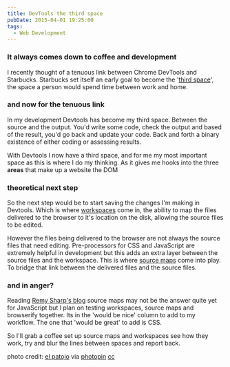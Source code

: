 ```yaml
---
title: DevTools the third space
pubDate: 2015-04-01 19:25:00
tags:
  - Web Development
---
```


### It always comes down to coffee and development

I recently thought of a tenuous link between Chrome DevTools and Starbucks. Starbucks set itself an early goal to become the '[third space][1]', the space a person would spend time between work and home.

### and now for the tenuous link

In my development Devtools has become my third space. Between the source and the output. You'd write some code, check the output and based of the result, you'd go back and update your code. Back and forth a binary existence of either coding or assessing results.

With Devtools I now have a third space, and for me my most important space as this is where I do my thinking. As it gives me hooks into the three **areas** that make up a website the DOM

### theoretical next step

So the next step would be to start saving the changes I'm making in Devtools. Which is where [workspaces][2] come in, the ability to map the files delivered to the browser to it's location on the disk, allowing the source files to be edited.

However the files being delivered to the browser are not always the source files that need editing. Pre-processors for CSS and JavaScript are extremely helpful in development but this adds an extra layer between the source files and the workspace. This is where [source maps][3] come into play. To bridge that link between the delivered files and the source files.

### and in anger?

Reading [Remy Sharp's blog][4] source maps may not be the answer quite yet for JavaScript but I plan on testing workspaces, source maps and browserify together. Its in the 'would be nice' column to add to my workflow. The one that 'would be great' to add is CSS.

So I'll grab a coffee set up source maps and workspaces see how they work, try and blur the lines between spaces and report back.

photo credit: <a href="http://www.flickr.com/photos/elpatojo/294145821/">el patojo</a> via <a href="http://photopin.com">photopin</a> <a href="http://creativecommons.org/licenses/by-nc-sa/2.0/">cc</a>

[1]: http://www.starbucks.co.uk/about-us/our-heritage
[2]: http://www.html5rocks.com/en/tutorials/developertools/revolutions2013/#toc-workspaces
[3]: http://www.html5rocks.com/en/tutorials/developertools/sourcemaps/
[4]: http://remysharp.com/2014/05/30/commonjs-with-devtools-live-edit/
[5]: https://developer.chrome.com/devtools/docs/css-preprocessors
